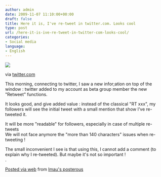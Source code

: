 ```yaml
---
author: admin
date: 2009-11-07 11:10:00+00:00
draft: false
title: Here it is, I've re-tweet in twitter.com. Looks cool
type: post
url: /here-it-is-ive-re-tweet-in-twitter-com-looks-cool/
categories:
- Social media
language:
- English
---
```


[![](http://posterous.com/getfile/files.posterous.com/lmau/dbByfauqpzGHAEthbtBFhFbAFbjfygpeDEmExydHyyiAzFrhAstnsgBybHzg/media_httpa3twimgcoma1257465343imagesretweetretweetbannerexamplepng_olHxcnxAlrmzJlq.png.scaled500.png)
](http://twitter.com/)    

via [twitter.com](http://twitter.com/)

This morning, connecting to twitter, I saw a new infor;ation on top of the window : twitter added to my account as beta group member the new "Retweet" functions. 

It looks good, and give added value : instead of the classical "RT xxx", my followers will see the initial tweet with a small mention that show I've re-tweeted it. 

It will be more "readable" for followers, especially in case of multiple re-tweets   
We will not face anymore the "more than  140 characters" issues when re-tweeting ! 

The small inconvenient I see is that using this, I cannot add a comment (to explain why I re-tweeted). But maybe it's not so important !   
.

[Posted via web](http://posterous.com)  from [lmau's posterous](http://lmau.posterous.com/here-it-is-ive-re-tweet-in-twittercom-looks-c)
